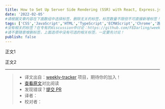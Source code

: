 ```yaml
---
title: How to Set Up Server Side Rendering (SSR) with React, Express.js, & esbuild
date: '2022-02-05'
#请根据文章内容在下面数组中选择标签，删除无关的标签，标签数量不限但不可直接新增标签！
tags: ['CSS','JavaScript','HTML','TypeScript','ECMAScript','Chrome','游览器','网络','React','Vue','webpack','babel','vite','node']
#没有相关的标签？在专有的discussion中讨论：https://github.com/FEDarling/weekly-tracker/discussions/51#discussion-3827174
#请不要随意增删标签，上面选项中没有可选的相关标签，一定要先讨论！
publish: false
---
```


正文1
<!--以上是预览信息，图片一张或限制百字左右，前者优先-->
<!-- more -->

正文2

---
> * 译文出自：[weekly-tracker](https://github.com/FEDarling/weekly-tracker) 项目，期待你的加入！
> * [查看原文](https://devtails.xyz/how-to-set-up-server-side-rendering-ssr-with-react-and-esbuild)对比阅读
> * 发现错误？[提交 PR](https://github.com/FEDarling/weekly-tracker/blob/main/weeklys/node_weekly/417/How_to_Set_Up_SSR_with_react_express_esbuild.md)
> * 译者：
> * 校对者：